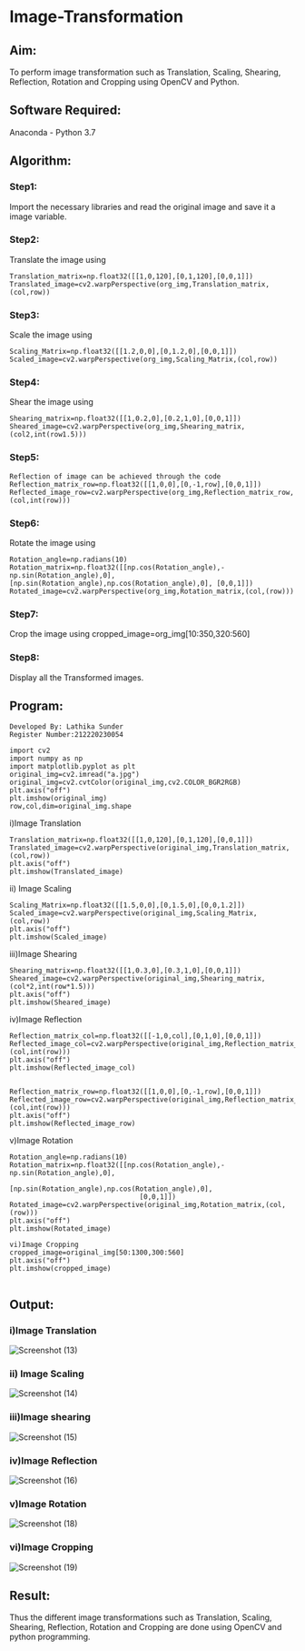 # Image-Transformation

## Aim:
To perform image transformation such as Translation, Scaling, Shearing, Reflection, Rotation and Cropping using OpenCV and Python.

## Software Required:
Anaconda - Python 3.7

## Algorithm:

### Step1:
Import the necessary libraries and read the original image and save it a image variable.

### Step2:
Translate the image using
```
Translation_matrix=np.float32([[1,0,120],[0,1,120],[0,0,1]]) Translated_image=cv2.warpPerspective(org_img,Translation_matrix,(col,row))
```

### Step3:
Scale the image using
```
Scaling_Matrix=np.float32([[1.2,0,0],[0,1.2,0],[0,0,1]]) Scaled_image=cv2.warpPerspective(org_img,Scaling_Matrix,(col,row))
```

### Step4:
Shear the image using 
```
Shearing_matrix=np.float32([[1,0.2,0],[0.2,1,0],[0,0,1]]) 
Sheared_image=cv2.warpPerspective(org_img,Shearing_matrix,(col2,int(row1.5)))
```

### Step5:

```
Reflection of image can be achieved through the code Reflection_matrix_row=np.float32([[1,0,0],[0,-1,row],[0,0,1]]) Reflected_image_row=cv2.warpPerspective(org_img,Reflection_matrix_row,(col,int(row)))
```

### Step6:
Rotate the image using
```
Rotation_angle=np.radians(10) Rotation_matrix=np.float32([[np.cos(Rotation_angle),-np.sin(Rotation_angle),0], [np.sin(Rotation_angle),np.cos(Rotation_angle),0], [0,0,1]]) Rotated_image=cv2.warpPerspective(org_img,Rotation_matrix,(col,(row)))
```

### Step7:
Crop the image using cropped_image=org_img[10:350,320:560]

### Step8:
Display all the Transformed images.

## Program:

``` 
Developed By: Lathika Sunder
Register Number:212220230054
```

```
import cv2
import numpy as np
import matplotlib.pyplot as plt
original_img=cv2.imread("a.jpg")
original_img=cv2.cvtColor(original_img,cv2.COLOR_BGR2RGB)
plt.axis("off")
plt.imshow(original_img)
row,col,dim=original_img.shape
```

i)Image Translation
```
Translation_matrix=np.float32([[1,0,120],[0,1,120],[0,0,1]])
Translated_image=cv2.warpPerspective(original_img,Translation_matrix,(col,row))
plt.axis("off")
plt.imshow(Translated_image)
```

ii) Image Scaling
```
Scaling_Matrix=np.float32([[1.5,0,0],[0,1.5,0],[0,0,1.2]])
Scaled_image=cv2.warpPerspective(original_img,Scaling_Matrix,(col,row))
plt.axis("off")
plt.imshow(Scaled_image)
```

iii)Image Shearing
```
Shearing_matrix=np.float32([[1,0.3,0],[0.3,1,0],[0,0,1]])
Sheared_image=cv2.warpPerspective(original_img,Shearing_matrix,(col*2,int(row*1.5)))
plt.axis("off")
plt.imshow(Sheared_image)
```

iv)Image Reflection
```
Reflection_matrix_col=np.float32([[-1,0,col],[0,1,0],[0,0,1]])
Reflected_image_col=cv2.warpPerspective(original_img,Reflection_matrix_col,(col,int(row)))
plt.axis("off")
plt.imshow(Reflected_image_col)


Reflection_matrix_row=np.float32([[1,0,0],[0,-1,row],[0,0,1]])
Reflected_image_row=cv2.warpPerspective(original_img,Reflection_matrix_row,(col,int(row)))
plt.axis("off")
plt.imshow(Reflected_image_row)
```

v)Image Rotation
```
Rotation_angle=np.radians(10)
Rotation_matrix=np.float32([[np.cos(Rotation_angle),-np.sin(Rotation_angle),0],
                                [np.sin(Rotation_angle),np.cos(Rotation_angle),0],
                                [0,0,1]])
Rotated_image=cv2.warpPerspective(original_img,Rotation_matrix,(col,(row)))
plt.axis("off")
plt.imshow(Rotated_image)

vi)Image Cropping
cropped_image=original_img[50:1300,300:560]
plt.axis("off")
plt.imshow(cropped_image)


```
## Output:
### i)Image Translation
![Screenshot (13)](https://user-images.githubusercontent.com/102652887/165504215-effa4620-da67-4cc6-b2c9-bd41ab1b69c7.png)


### ii) Image Scaling

![Screenshot (14)](https://user-images.githubusercontent.com/102652887/165504265-789298c3-48d9-44a0-85c0-4d304145a254.png)

### iii)Image shearing

![Screenshot (15)](https://user-images.githubusercontent.com/102652887/165504281-0f6abf55-0d1e-42d4-b8f8-9e0861900f2d.png)

### iv)Image Reflection

![Screenshot (16)](https://user-images.githubusercontent.com/102652887/165504309-140031d9-5c2a-432d-a8bb-8513d6d4449a.png)

### v)Image Rotation


![Screenshot (18)](https://user-images.githubusercontent.com/102652887/165504337-4290633f-6158-47b7-aacf-3ca29893be02.png)

### vi)Image Cropping

![Screenshot (19)](https://user-images.githubusercontent.com/102652887/165504374-6377efe3-0c28-4d6b-8cce-7372c940fc5d.png)



## Result: 

Thus the different image transformations such as Translation, Scaling, Shearing, Reflection, Rotation and Cropping are done using OpenCV and python programming.
